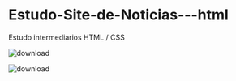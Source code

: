 # Estudo-Site-de-Noticias---html
Estudo intermediarios HTML / CSS




![download](https://user-images.githubusercontent.com/87867234/194941486-e916b4eb-d469-4ac9-ae27-9ee8389fd7bf.png)





![download](https://user-images.githubusercontent.com/87867234/194941497-7cc2d780-eaec-4ae7-b717-d0b94a27ab1b.jpg)

